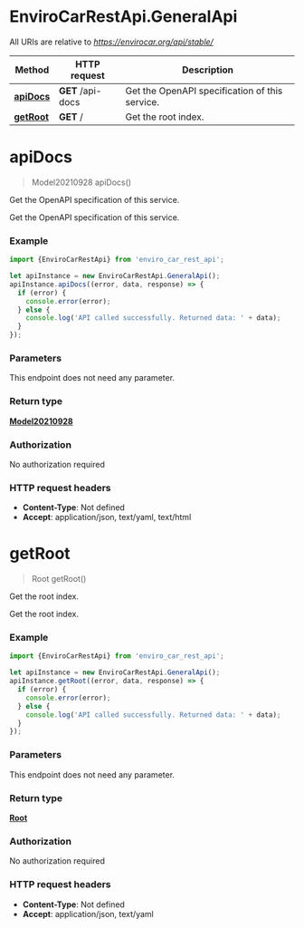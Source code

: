 # EnviroCarRestApi.GeneralApi

All URIs are relative to *https://envirocar.org/api/stable/*

Method | HTTP request | Description
------------- | ------------- | -------------
[**apiDocs**](GeneralApi.md#apiDocs) | **GET** /api-docs | Get the OpenAPI specification of this service.
[**getRoot**](GeneralApi.md#getRoot) | **GET** / | Get the root index.

<a name="apiDocs"></a>
# **apiDocs**
> Model20210928 apiDocs()

Get the OpenAPI specification of this service.

Get the OpenAPI specification of this service.

### Example
```javascript
import {EnviroCarRestApi} from 'enviro_car_rest_api';

let apiInstance = new EnviroCarRestApi.GeneralApi();
apiInstance.apiDocs((error, data, response) => {
  if (error) {
    console.error(error);
  } else {
    console.log('API called successfully. Returned data: ' + data);
  }
});
```

### Parameters
This endpoint does not need any parameter.

### Return type

[**Model20210928**](Model20210928.md)

### Authorization

No authorization required

### HTTP request headers

 - **Content-Type**: Not defined
 - **Accept**: application/json, text/yaml, text/html

<a name="getRoot"></a>
# **getRoot**
> Root getRoot()

Get the root index.

Get the root index.

### Example
```javascript
import {EnviroCarRestApi} from 'enviro_car_rest_api';

let apiInstance = new EnviroCarRestApi.GeneralApi();
apiInstance.getRoot((error, data, response) => {
  if (error) {
    console.error(error);
  } else {
    console.log('API called successfully. Returned data: ' + data);
  }
});
```

### Parameters
This endpoint does not need any parameter.

### Return type

[**Root**](Root.md)

### Authorization

No authorization required

### HTTP request headers

 - **Content-Type**: Not defined
 - **Accept**: application/json, text/yaml

